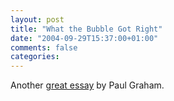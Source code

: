 ```yaml
---
layout: post
title: "What the Bubble Got Right"
date: "2004-09-29T15:37:00+01:00"
comments: false
categories: 
---
```


<p>Another <a href="http://www.paulgraham.com/bubble.html">great essay</a> by Paul Graham.</p>


